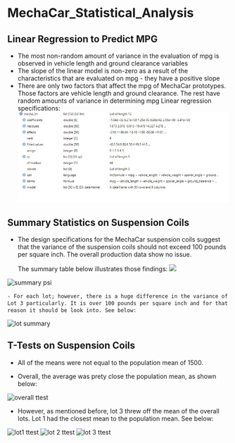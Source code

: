 # MechaCar_Statistical_Analysis


## Linear Regression to Predict MPG
- The most non-random amount of variance in the evaluation of mpg is observed in vehicle length and ground clearance variables     
- The slope of the linear model is non-zero as a result of the characteristics that are evaluated on mpg - they have a positive slope
- There are only two factors that affect the mpg of MechaCar prototypes. Those factors are vehicle length and ground clearance. The rest have random amounts of variance in determining mpg
Linear regression specifications:
![](Linear%20Regression%20Deliverable%201.jpg)

## Summary Statistics on Suspension Coils

  - The design specifications for the MechaCar suspension coils suggest that the variance of the suspension coils should not exceed 100 pounds per square inch. The overall production data show no issue. 
    
    The summary table below illustrates those findings:
![](PyBer%20Summary.png)
   
   ![summary psi](https://user-images.githubusercontent.com/104734224/190880143-3c90cbda-a467-43ff-8f8d-5dcb52e54911.png)

    - For each lot; however, there is a huge difference in the variance of Lot 3 particularly. It is over 100 pounds per square inch and for that reason it should be look into. See below:
    
![lot summary](https://user-images.githubusercontent.com/104734224/190880181-cd58ba57-df3e-4471-8b83-35932576e70b.png)

## T-Tests on Suspension Coils

-	All of the means were not equal to the population mean of 1500.

 - Overall, the average was prety close the population mean, as shown below:

![overall ttest](https://user-images.githubusercontent.com/104734224/190880367-e4b06882-74e2-4e00-9652-74911d4747b7.png)

  - However, as mentioned before, lot 3 threw off the mean of the overall lots. Lot 1 had the closest mean to the population mean. See below:

  
  ![lot1 ttest](https://user-images.githubusercontent.com/104734224/190880411-0f1de9be-54ab-492e-a3a5-202dbe42619b.png)
  ![lot 2 ttest](https://user-images.githubusercontent.com/104734224/190880417-5f1831a8-260f-4f2a-b806-4e57a80113e4.png)
  ![lot 3 ttest](https://user-images.githubusercontent.com/104734224/190880429-dcee5228-4c1d-43c0-9d9f-db95ecaf478b.png)

